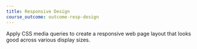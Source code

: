 ```yaml
---
title: Responsive Design
course_outcome: outcome-resp-design
---
```

Apply CSS media queries to create a responsive web page layout that looks good across various display sizes. 

